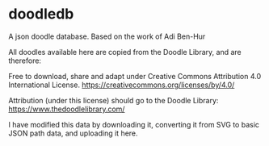 # doodledb
A json doodle database. Based on the work of Adi Ben-Hur

All doodles available here are copied from the Doodle Library, and are therefore:

Free to download, share and adapt under Creative Commons Attribution 4.0 International License.
https://creativecommons.org/licenses/by/4.0/

Attribution (under this license) should go to the Doodle Library:
https://www.thedoodlelibrary.com/

I have modified this data by downloading it, converting it from SVG to basic JSON path data, and uploading it here.
